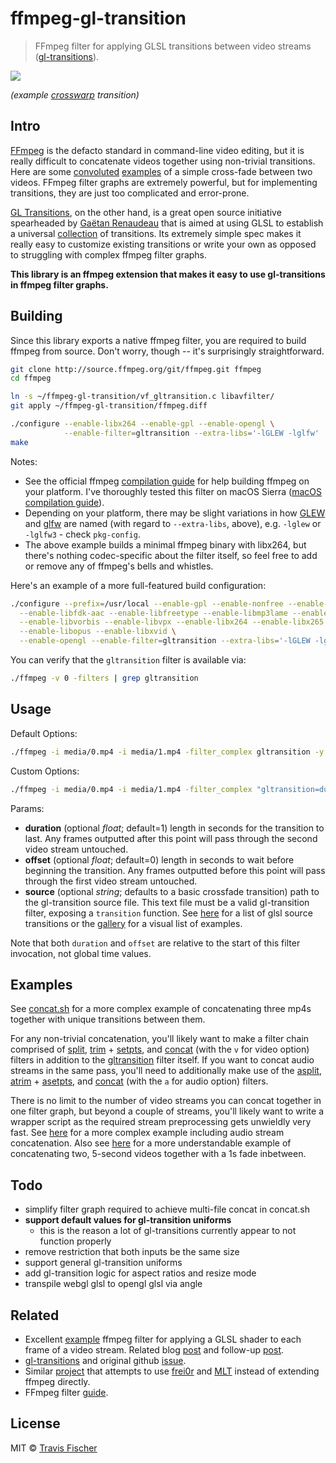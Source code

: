 # ffmpeg-gl-transition

> FFmpeg filter for applying GLSL transitions between video streams ([gl-transitions](https://gl-transitions.com/)).

![](https://raw.githubusercontent.com/transitive-bullshit/ffmpeg-gl-transition/master/media/crosswarp.gif)

*(example [crosswarp](https://gl-transitions.com/editor/crosswarp) transition)*

## Intro

[FFmpeg](http://ffmpeg.org/) is the defacto standard in command-line video editing, but it is really difficult to concatenate videos together using non-trivial transitions. Here are some [convoluted](https://superuser.com/questions/778762/crossfade-between-2-videos-using-ffmpeg) [examples](https://video.stackexchange.com/questions/17502/concate-two-video-file-with-fade-effect-with-ffmpeg-in-linux) of a simple cross-fade between two videos. FFmpeg filter graphs are extremely powerful, but for implementing transitions, they are just too complicated and error-prone.

[GL Transitions](https://gl-transitions.com/), on the other hand, is a great open source initiative spearheaded by [Gaëtan Renaudeau](https://github.com/gre) that is aimed at using GLSL to establish a universal [collection](https://gl-transitions.com/gallery) of transitions. Its extremely simple spec makes it really easy to customize existing transitions or write your own as opposed to struggling with complex ffmpeg filter graphs.

**This library is an ffmpeg extension that makes it easy to use gl-transitions in ffmpeg filter graphs.**

## Building

Since this library exports a native ffmpeg filter, you are required to build ffmpeg from source. Don't worry, though -- it's surprisingly straightforward.

```bash
git clone http://source.ffmpeg.org/git/ffmpeg.git ffmpeg
cd ffmpeg

ln -s ~/ffmpeg-gl-transition/vf_gltransition.c libavfilter/
git apply ~/ffmpeg-gl-transition/ffmpeg.diff

./configure --enable-libx264 --enable-gpl --enable-opengl \
            --enable-filter=gltransition --extra-libs='-lGLEW -lglfw'
make
```

Notes:
- See the official ffmpeg [compilation guide](https://trac.ffmpeg.org/wiki/CompilationGuide) for help building ffmpeg on your platform. I've thoroughly tested this filter on macOS Sierra ([macOS compilation guide](https://trac.ffmpeg.org/wiki/CompilationGuide/macOS)).
- Depending on your platform, there may be slight variations in how [GLEW](http://glew.sourceforge.net/) and [glfw](http://www.glfw.org/) are named (with regard to `--extra-libs`, above), e.g. `-lglew` or `-lglfw3` - check `pkg-config`.
- The above example builds a minimal ffmpeg binary with libx264, but there's nothing codec-specific about the filter itself, so feel free to add or remove any of ffmpeg's bells and whistles.

Here's an example of a more full-featured build configuration:

```bash
./configure --prefix=/usr/local --enable-gpl --enable-nonfree --enable-libass \
  --enable-libfdk-aac --enable-libfreetype --enable-libmp3lame --enable-libtheora \
  --enable-libvorbis --enable-libvpx --enable-libx264 --enable-libx265 \
  --enable-libopus --enable-libxvid \
  --enable-opengl --enable-filter=gltransition --extra-libs='-lGLEW -lglfw'
```

You can verify that the `gltransition` filter is available via:

```bash
./ffmpeg -v 0 -filters | grep gltransition
```

## Usage

Default Options:
```bash
./ffmpeg -i media/0.mp4 -i media/1.mp4 -filter_complex gltransition -y out.mp4
```

Custom Options:
```bash
./ffmpeg -i media/0.mp4 -i media/1.mp4 -filter_complex "gltransition=duration=4:offset=1.5:source=crosswarp.glsl" -y out.mp4
```

Params:
- **duration** (optional *float*; default=1) length in seconds for the transition to last. Any frames outputted after this point will pass through the second video stream untouched.
- **offset** (optional *float*; default=0) length in seconds to wait before beginning the transition. Any frames outputted before this point will pass through the first video stream untouched.
- **source** (optional *string*; defaults to a basic crossfade transition) path to the gl-transition source file. This text file must be a valid gl-transition filter, exposing a `transition` function. See [here](https://github.com/gl-transitions/gl-transitions/tree/master/transitions) for a list of glsl source transitions or the [gallery](https://gl-transitions.com/gallery) for a visual list of examples.

Note that both `duration` and `offset` are relative to the start of this filter invocation, not global time values.

## Examples

See [concat.sh](https://github.com/transitive-bullshit/ffmpeg-gl-transition/blob/master/concat.sh) for a more complex example of concatenating three mp4s together with unique transitions between them.

For any non-trivial concatenation, you'll likely want to make a filter chain comprised of [split](https://ffmpeg.org/ffmpeg-filters.html#split_002c-asplit), [trim](https://ffmpeg.org/ffmpeg-filters.html#trim) + [setpts](https://ffmpeg.org/ffmpeg-filters.html#setpts_002c-asetpts), and [concat](https://ffmpeg.org/ffmpeg-filters.html#concat) (with the `v` for video option) filters in addition to the [gltransition](https://github.com/transitive-bullshit/ffmpeg-gl-transition) filter itself. If you want to concat audio streams in the same pass, you'll need to additionally make use of the [asplit](https://ffmpeg.org/ffmpeg-filters.html#split_002c-asplit), [atrim](https://ffmpeg.org/ffmpeg-filters.html#atrim) + [asetpts](https://ffmpeg.org/ffmpeg-filters.html#setpts_002c-asetpts), and [concat](https://ffmpeg.org/ffmpeg-filters.html#concat) (with the `a` for audio option) filters.

There is no limit to the number of video streams you can concat together in one filter graph, but beyond a couple of streams, you'll likely want to write a wrapper script as the required stream preprocessing gets unwieldly very fast.  See [here](https://github.com/transitive-bullshit/ffmpeg-gl-transition/issues/4#issue-284723457) for a more complex example including audio stream concatenation. Also see [here](https://github.com/transitive-bullshit/ffmpeg-gl-transition/issues/2#issuecomment-352163624) for a more understandable example of concatenating two, 5-second videos together with a 1s fade inbetween.

## Todo

- simplify filter graph required to achieve multi-file concat in concat.sh
- **support default values for gl-transition uniforms**
  - this is the reason a lot of gl-transitions currently appear to not function properly
- remove restriction that both inputs be the same size
- support general gl-transition uniforms
- add gl-transition logic for aspect ratios and resize mode
- transpile webgl glsl to opengl glsl via angle

## Related

- Excellent [example](https://github.com/nervous-systems/ffmpeg-opengl) ffmpeg filter for applying a GLSL shader to each frame of a video stream. Related blog [post](https://nervous.io/ffmpeg/opengl/2017/01/31/ffmpeg-opengl/) and follow-up [post](https://nervous.io/ffmpeg/opengl/2017/05/15/ffmpeg-pbo-yuv/).
- [gl-transitions](https://gl-transitions.com/) and original github [issue](https://github.com/gre/transitions.glsl.io/issues/56).
- Similar [project](https://github.com/rectalogic/shad0r) that attempts to use [frei0r](https://www.dyne.org/software/frei0r/) and [MLT](https://www.mltframework.org/) instead of extending ffmpeg directly.
- FFmpeg filter [guide](https://raw.githubusercontent.com/FFmpeg/FFmpeg/master/doc/writing_filters.txt).

## License

MIT © [Travis Fischer](https://github.com/transitive-bullshit)
